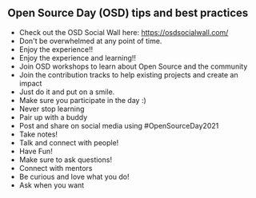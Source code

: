 ## Open Source Day (OSD) tips and best practices

- Check out the OSD Social Wall here: https://osdsocialwall.com/
- Don't be overwhelmed at any point of time.
- Enjoy the experience!!
- Enjoy the experience and learning!!
- Join OSD workshops to learn about Open Source and the community
- Join the contribution tracks to help existing projects and create an impact
- Just do it and put on a smile.
- Make sure you participate in the day :)
- Never stop learning
- Pair up with a buddy
- Post and share on social media using #OpenSourceDay2021
- Take notes!
- Talk and connect with people!
- Have Fun!
- Make sure to ask questions!
- Connect with mentors 
- Be curious and love what you do!
- Ask when you want
